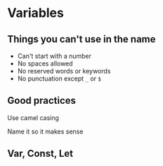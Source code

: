 # Variables

## Things you can't use in the name

* Can't start with a number
* No spaces allowed
* No reserved words or keywords
* No punctuation except `_` or `$`

## Good practices

Use camel casing

Name it so it makes sense

## Var, Const, Let
